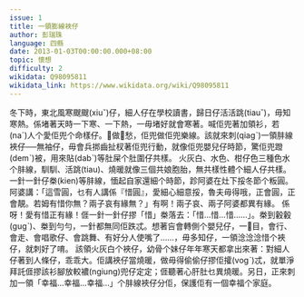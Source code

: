 ```yaml
---
issue: 1
title: 一領膨線裌仔
author: 彭瑞珠
language: 四縣
date: 2013-01-03T00:00:00.000+08:00
topic: 懷想
difficulty: 2
wikidata: Q98095811
wikidata_link: https://www.wikidata.org/wiki/Q98095811
---
```

冬下時，東北風寒颼颼(xiuˇ)仔，細人仔在學校讀書，歸日仔活活跳(tiauˇ)，毋知寒熱。係堵著天時一下寒、一下熱，一毋堵好就會寒著。喊佢兜著加領衫，若(naˊ)人个愛佢兜个命樣仔。𫣆做𫣆愁，佢兜做佢兜樂線。該就來刺(qiagˋ)一領肨線裌仔──無袖仔，毋會兵挷齒扯杈著佢兜行動，就像佢兜嬰兒仔時節，驚佢兜蹬(demˋ)被，用來貼(dabˋ)等肚屎个肚圍仔共樣。
火灰白、水色、柑仔色三種色水个肨線，馴馴、活跳(tiau)、燒暖就像三個共娘胞胎，無共樣性體个細人仔共樣。一針一針仔桊(kien)等肨線，愐起自家還細个時節，跈阿婆在灶下挼冬節个粄圓。阿婆講：「這雪圓，乜有人講係『惜圓』，愛細心細意挼，魯夫毋得哦，正會圓，正會靚。若姆有惜你無？兩子哀有緣無？」有啊！兩子哀、兩子阿婆都異有緣。
係呀！愛有惜正有緣！𠊎一針一針仔摎「惜」桊落去：「惜…惜…惜……」。桊到轂轂(gugˋ)、桊到勻勻，一針都無同佢跌忒。想著吂會轉側个嬰兒仔，一𥍉目，會行、會走、會唱歌仔、會跳舞、有好分人使嘴了……，毋多知仔，一領淰淰淰惜个裌仔，就刺好了唷。
該領火灰白个裌仔，幼骨个妹仔年年寒天都拿出來著：對細人仔著到人條仔，乖乖大。佢講裌仔當燒暖，做毋得偷偷仔摎佢攉(vogˋ)忒，就單淨拜託𠊎摎該衫腳放較襛(ngiung)兜仔定定；𠊎聽著心肝肚乜異燒暖。另日，正來刺加一領「幸福…幸福…幸福…」个肨線裌仔分佢，保護佢有一個幸福个家庭。